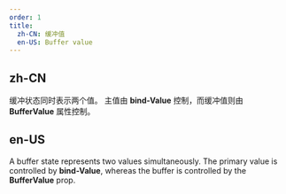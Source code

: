 ```yaml
---
order: 1
title:
  zh-CN: 缓冲值
  en-US: Buffer value
---
```


## zh-CN

缓冲状态同时表示两个值。 主值由 **bind-Value** 控制，而缓冲值则由 **BufferValue** 属性控制。

## en-US

A buffer state represents two values simultaneously. The primary value is controlled by **bind-Value**, whereas the buffer is controlled by the **BufferValue** prop.
